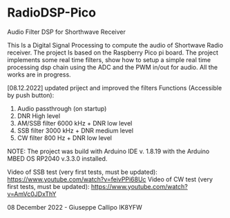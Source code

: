 # RadioDSP-Pico
Audio Filter DSP for Shorthwave Receiver

This Is a Digital Signal Processing to compute the audio of Shortwave Radio receiver. The project Is based on the Raspberry Pico pi board. The project implements some real time filters, show how to setup a simple real time processing dsp chain using the ADC and the PWM in/out for audio. All the works are in progress. 

[08.12.2022] updated priject and improved the filters
  Functions (Accessible by push button):
  1. Audio passthrough (on startup)
  2. DNR High level
  3. AM/SSB filter 6000 kHz + DNR low level
  5. SSB filter 3000 kHz + DNR medium level
  5. CW  filter 800  Hz  + DNR low level

NOTE: The project was build with Arduino IDE v. 1.8.19 with the Arduino MBED OS RP2040 v.3.3.0 installed.

Video of SSB test (very first tests, must be updated):  https://www.youtube.com/watch?v=feivPPi68Uc
Video of CW  test (very first tests, must be updated):  https://www.youtube.com/watch?v=AmVc0JDxThY
    

08 December 2022 - Giuseppe Callipo IK8YFW

